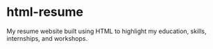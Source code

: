 # html-resume
My resume website built using HTML to highlight my education, skills, internships, and workshops.
